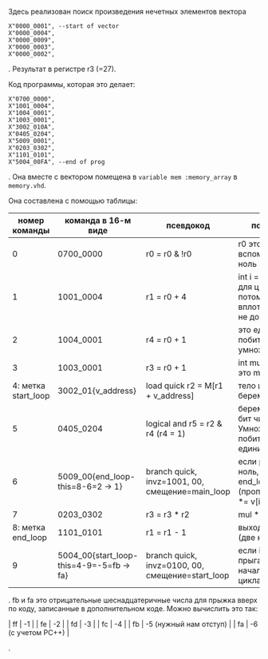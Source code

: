 Здесь реализован поиск произведения нечетных элементов вектора

```
X"0000_0001", --start of vector
X"0000_0004",
X"0000_0009",
X"0000_0003",
X"0000_0002",
```

. Результат в регистре r3 (=27).


Код программы, которая это делает:

```
X"0700_0000",
X"1001_0004",
X"1004_0001",
X"1003_0001",    
X"3002_010A", 
X"0405_0204",
X"5009_0001",    
X"0203_0302",
X"1101_0101",    
X"5004_00FA", --end of prog
```

. Она вместе с вектором помещена в `variable mem :memory_array` в `memory.vhd`.

Она составлена с помощью таблицы:

| номер команды       | команда в 16-м виде                      | псевдокод                                        | пояснение                                                                  |   |
|---------------------|------------------------------------------|--------------------------------------------------|----------------------------------------------------------------------------|---|
| 0                   | 0700_0000                                | r0 = r0 & !r0                                    | r0 это вспомогательный ноль                                                |   |
| 1                   | 1001_0004                                | r1 = r0 + 4                                      | int i = 4; r1 - это i для цикла (4 потому, что вплоть до i=0, а не до i=1) |   |
| 2                   | 1004_0001                                | r4 = r0 + 1                                      | это единица для побитового умножения                                       |   |
| 3                   | 1003_0001                                | r3 = r0 + 1                                      | int mul = 1; r3 - это mul                                                  |   |
| 4: метка start_loop | 3002_01{v_address}                       | load quick r2 = M[r1 + v_address]                | тело цикла. берем v[i] в r2                                                |   |
| 5                   | 0405_0204                                | logical and r5 = r2 & r4 (r4 = 1)                | берем последний бит числа. Умножаем побитово с единицей                    |   |
| 6                   | 5009_00{end_loop-this=8-6=2 -> 1}        | branch quick, invz=1001, 00, смещение=main_loop  | если результат ноль, прыгаем на end_loop (пропускаем mul *= v[i])          |   |
| 7                   | 0203_0302                                | r3 = r3 * r2                                     | mul *= v[i];                                                               |   |
| 8: метка end_loop   | 1101_0101                                | r1 = r1 - 1                                      | выхода из цикла (две команды)                                              |   |
| 9                   | 5004_00{start_loop-this=4-9=-5=fb -> fa} | branch quick, invz=0100, 00, смещение=start_loop | если i >= 0, прыгаем на начало тела цикла                                  |   |

. fb и fa это отрицательные шеснадцатеричные числа для прыжка вверх по коду, записанные в дополнительном коде. Можно вычислить это так:

| ff | -1                     |
| fe | -2                     |
| fd | -3                     |
| fc | -4                     |
| fb | -5 (нужный нам отступ) |
| fa | -6 (с учетом PC++)     |

. 